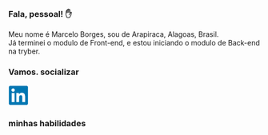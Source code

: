 ### Fala, pessoal! :hand:

Meu nome é Marcelo Borges, sou de Arapiraca, Alagoas, Brasil.</br>
Já terminei o modulo de Front-end, e estou iniciando o modulo de Back-end na tryber.</br>

### Vamos. socializar
<a href="https://www.linkedin.com/in/marcelllombm/" target="_black" >
  <img align="" height="40" width="40"  src="https://raw.githubusercontent.com/devicons/devicon/master/icons/linkedin/linkedin-original.svg"  />
</a>

### minhas habilidades
